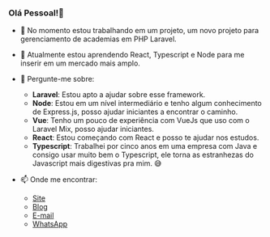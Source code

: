 ### Olá Pessoal!👋

<!--
**alexmarquezini/alexmarquezini** is a ✨ _special_ ✨ repository because its `README.md` (this file) appears on your GitHub profile.
-->

- 🔭 No momento estou trabalhando em um projeto, um novo projeto para gerenciamento de academias em PHP Laravel.
  
- 🌱 Atualmente estou aprendendo React, Typescript e Node para me inserir em um mercado mais amplo.
  
- 💬 Pergunte-me sobre:
  
  - **Laravel**: Estou apto a ajudar sobre esse framework.
  - **Node**: Estou em um nível intermediário e tenho algum conhecimento de Express.js, posso ajudar iniciantes a encontrar o caminho.
  - **Vue**: Tenho um pouco de experiência com VueJs que uso com o Laravel Mix, posso ajudar iniciantes.
  - **React**: Estou começando com React e posso te ajudar nos estudos.
  - **Typescript**: Trabalhei por cinco anos em uma empresa com Java e consigo usar muito bem o Typescript, ele torna as estranhezas do Javascript mais digestivas pra mim. 😅 
  
- 📫 Onde me encontrar:
  - [Site](https://alexmarquezini.com)
  - [Blog](https://alexmarquezini.wordpress.com/)
  - [E-mail](mailto:alexmarquezini@gmail.com)
  - [WhatsApp](https://api.whatsapp.com/send?phone=5514991817497&text=Ol%C3%A1%2C%20estou%20em%20seu%20Github!%20Posso%20te%20fazer%20uma%20pergunta%3F)
<!--
- 👯 I’m looking to collaborate on ...
- 🤔 I’m looking for help with ...
- 💬 Ask me about ...
- 📫 How to reach me: ...
- 😄 Pronouns: ...
- ⚡ Fun fact: ...
-->
